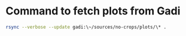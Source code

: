 # Command to fetch plots from Gadi

```bash
rsync --verbose --update gadi:\~/sources/no-crops/plots/\* .
```
